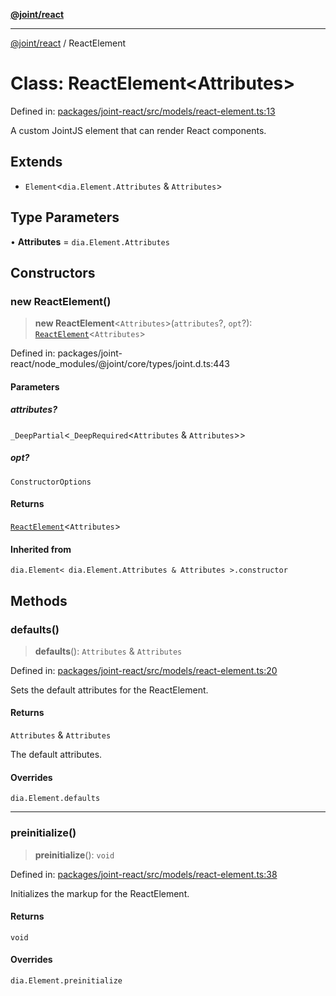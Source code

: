 [**@joint/react**](../README.md)

***

[@joint/react](../README.md) / ReactElement

# Class: ReactElement\<Attributes\>

Defined in: [packages/joint-react/src/models/react-element.ts:13](https://github.com/samuelgja/joint/blob/main/packages/joint-react/src/models/react-element.ts#L13)

A custom JointJS element that can render React components.

## Extends

- `Element`\<`dia.Element.Attributes` & `Attributes`\>

## Type Parameters

• **Attributes** = `dia.Element.Attributes`

## Constructors

### new ReactElement()

> **new ReactElement**\<`Attributes`\>(`attributes`?, `opt`?): [`ReactElement`](ReactElement.md)\<`Attributes`\>

Defined in: packages/joint-react/node\_modules/@joint/core/types/joint.d.ts:443

#### Parameters

##### attributes?

`_DeepPartial`\<`_DeepRequired`\<`Attributes` & `Attributes`\>\>

##### opt?

`ConstructorOptions`

#### Returns

[`ReactElement`](ReactElement.md)\<`Attributes`\>

#### Inherited from

`dia.Element< dia.Element.Attributes & Attributes >.constructor`

## Methods

### defaults()

> **defaults**(): `Attributes` & `Attributes`

Defined in: [packages/joint-react/src/models/react-element.ts:20](https://github.com/samuelgja/joint/blob/main/packages/joint-react/src/models/react-element.ts#L20)

Sets the default attributes for the ReactElement.

#### Returns

`Attributes` & `Attributes`

The default attributes.

#### Overrides

`dia.Element.defaults`

***

### preinitialize()

> **preinitialize**(): `void`

Defined in: [packages/joint-react/src/models/react-element.ts:38](https://github.com/samuelgja/joint/blob/main/packages/joint-react/src/models/react-element.ts#L38)

Initializes the markup for the ReactElement.

#### Returns

`void`

#### Overrides

`dia.Element.preinitialize`
